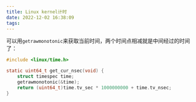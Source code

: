 ```yaml
---
title: Linux kernel计时
date: 2022-12-02 16:38:09
tags:
---
```


可以用`getrawmonotonic`来获取当前时间，两个时间点相减就是中间经过的时间了：

```c
#include <linux/time.h>

static uint64_t get_cur_nsec(void) {
    struct timespec time;
    getrawmonotonic(&time);
    return (uint64_t)time.tv_sec * 1000000000 + time.tv_nsec;
}
```
